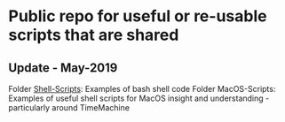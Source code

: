# Public repo for useful or re-usable scripts that are shared

## Update - May-2019

Folder [Shell-Scripts](https://github.com/chuckstar76/Shared-Scripts/tree/master/Shell-Scripts): Examples of bash shell code
Folder MacOS-Scripts: Examples of useful shell scripts for MacOS insight and understanding - particularly around TimeMachine 
